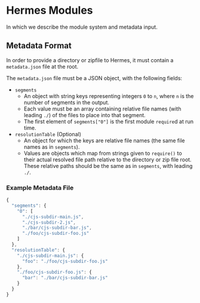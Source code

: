 # Hermes Modules

In which we describe the module system and metadata input.

## Metadata Format

In order to provide a directory or zipfile to Hermes,
it must contain a `metadata.json` file at the root.

The `metadata.json` file must be a JSON object, with the following fields:

- `segments`
  - An object with string keys representing integers `0` to `n`,
    where `n` is the number of segments in the output.
  - Each value must be an array containing relative file names (with leading `./`)
    of the files to place into that segment.
  - The first element of `segments["0"]` is the first module `require`d at run time.
- `resolutionTable` (Optional)
  - An object for which the keys are relative file names
    (the same file names as in `segments`).
  - Values are objects which map from strings given to `require()`
    to their actual resolved file path relative to the directory or zip file root.
    These relative paths should be the same as in `segments`, with leading `./`.

### Example Metadata File

```js
{
  "segments": {
    "0": [
      "./cjs-subdir-main.js",
      "./cjs-subdir-2.js",
      "./bar/cjs-subdir-bar.js",
      "./foo/cjs-subdir-foo.js"
    ]
  },
  "resolutionTable": {
    "./cjs-subdir-main.js": {
      "foo": "./foo/cjs-subdir-foo.js"
    },
    "./foo/cjs-subdir-foo.js": {
      "bar": "./bar/cjs-subdir-bar.js"
    }
  }
}
```
